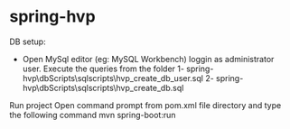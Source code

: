 # spring-hvp
DB setup:
- Open MySql editor (eg: MySQL Workbench) loggin as administrator user. 
    Execute the queries from the folder 
    1- spring-hvp\dbScripts\sqlscripts\hvp_create_db_user.sql
    2- spring-hvp\dbScripts\sqlscripts\hvp_create_db.sql

Run project
  Open command prompt from pom.xml file directory and type the following command
       mvn spring-boot:run
